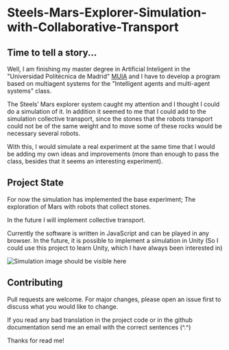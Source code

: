 # Steels-Mars-Explorer-Simulation-with-Collaborative-Transport

## Time to tell a story...
Well, I am finishing my master degree in Artificial Inteligent in the "Universidad Politécnica de Madrid" 
[MUIA](http://www.dia.fi.upm.es/masteria/?q=es/MUIA) and I have to develop a program based on 
multiagent systems for the "Intelligent agents and multi-agent systems" class.

The Steels’ Mars explorer system caught my attention and I thought I could do a simulation of it. In addition it seemed 
to me that I could add to the simulation collective transport, since the stones that the robots transport could not 
be of the same weight and to move some of these rocks would be necessary several robots.

With this, I would simulate a real experiment at the same time that I would be adding my own ideas 
and improvements (more than enough to pass the class, besides that it seems an interesting experiment).

## Project State
For now the simulation has implemented the base experiment; The exploration of Mars with robots that collect stones.

In the future I will implement collective transport.

Currently the software is written in JavaScript and can be played in any browser. In the future, 
it is possible to implement a simulation in Unity (So I could use this project to learn Unity, 
which I have always been interested in)

![Simulation image should be visible here](https://github.com/Amable-Valdes/Steels-Mars-Explorer-Simulation-with-Collaborative-Transport/blob/master/others/js_Simulation_Example.PNG)

## Contributing
Pull requests are welcome. For major changes, please open an issue first to discuss what you would like to change.

If you read any bad translation in the project code or in the github documentation send me an 
email with the correct sentences (^.^)

Thanks for read me!
